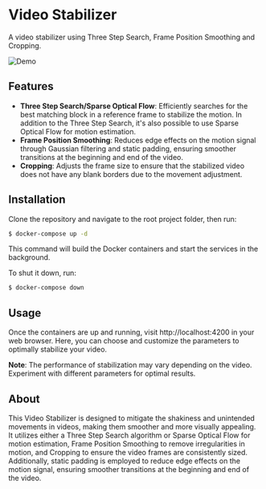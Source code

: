 # Video Stabilizer
A video stabilizer using Three Step Search, Frame Position Smoothing and Cropping.


![Demo](docs/demo.gif)

## Features

- **Three Step Search/Sparse Optical Flow**: Efficiently searches for the best matching block in a reference frame to stabilize the motion. In addition to the Three Step Search, it's also possible to use Sparse Optical Flow for motion estimation.
- **Frame Position Smoothing**: Reduces edge effects on the motion signal through Gaussian filtering and static padding, ensuring smoother transitions at the beginning and end of the video.
- **Cropping**: Adjusts the frame size to ensure that the stabilized video does not have any blank borders due to the movement adjustment.

## Installation

Clone the repository and navigate to the root project folder, then run:

```bash
$ docker-compose up -d
```

This command will build the Docker containers and start the services in the background.

To shut it down, run:

```bash
$ docker-compose down
```

## Usage

Once the containers are up and running, visit http://localhost:4200 in your web browser. Here, you can choose and customize the parameters to optimally stabilize your video.

**Note**: The performance of stabilization may vary depending on the video. Experiment with different parameters for optimal results.

## About

This Video Stabilizer is designed to mitigate the shakiness and unintended movements in videos, making them smoother and more visually appealing. It utilizes either a Three Step Search algorithm or Sparse Optical Flow for motion estimation, Frame Position Smoothing to remove irregularities in motion, and Cropping to ensure the video frames are consistently sized. Additionally, static padding is employed to reduce edge effects on the motion signal, ensuring smoother transitions at the beginning and end of the video.

